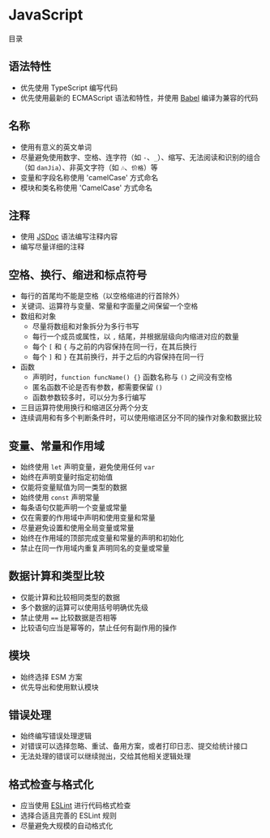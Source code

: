 # JavaScript

目录

## 语法特性

+ 优先使用 TypeScript 编写代码
+ 优先使用最新的 ECMAScript 语法和特性，并使用 [Babel](https://babeljs.io/) 编译为兼容的代码

## 名称

+ 使用有意义的英文单词
+ 尽量避免使用数字、空格、连字符（如 `-`、`_`）、缩写、无法阅读和识别的组合（如 `danJia`）、非英文字符（如 `🎶`、`价格`）等
+ 变量和字段名称使用 'camelCase' 方式命名
+ 模块和类名称使用 'CamelCase' 方式命名

## 注释

+ 使用 [JSDoc](https://jsdoc.app/) 语法编写注释内容
+ 编写尽量详细的注释

## 空格、换行、缩进和标点符号

+ 每行的首尾均不能是空格（以空格缩进的行首除外）
+ 关键词、运算符与变量、常量和字面量之间保留一个空格
+ 数组和对象
  + 尽量将数组和对象拆分为多行书写
  + 每行一个成员或属性，以 `,` 结尾，并根据层级向内缩进对应的数量
  + 每个 `[` 和 `{` 与之前的内容保持在同一行，在其后换行
  + 每个 `]` 和 `}` 在其前换行，并于之后的内容保持在同一行
+ 函数
  + 声明时，`function funcName() {}` 函数名称与 `()` 之间没有空格
  + 匿名函数不论是否有参数，都需要保留 `()`
  + 函数参数较多时，可以分为多行编写
+ 三目运算符使用换行和缩进区分两个分支
+ 连续调用和有多个判断条件时，可以使用缩进区分不同的操作对象和数据比较

## 变量、常量和作用域

+ 始终使用 `let` 声明变量，避免使用任何 `var`
+ 始终在声明变量时指定初始值
+ 仅能将变量赋值为同一类型的数据
+ 始终使用 `const` 声明常量
+ 每条语句仅能声明一个变量或常量
+ 仅在需要的作用域中声明和使用变量和常量
+ 尽量避免设置和使用全局变量或常量
+ 始终在作用域的顶部完成变量和常量的声明和初始化
+ 禁止在同一作用域内重复声明同名的变量或常量

## 数据计算和类型比较

+ 仅能计算和比较相同类型的数据
+ 多个数据的运算可以使用括号明确优先级
+ 禁止使用 `==` 比较数据是否相等
+ 比较语句应当是幂等的，禁止任何有副作用的操作

## 模块

+ 始终选择 ESM 方案
+ 优先导出和使用默认模块

## 错误处理

+ 始终编写错误处理逻辑
+ 对错误可以选择忽略、重试、备用方案，或者打印日志、提交给统计接口
+ 无法处理的错误可以继续抛出，交给其他相关逻辑处理

## 格式检查与格式化

+ 应当使用 [ESLint](https://eslint.org/) 进行代码格式检查
+ 选择合适且完善的 ESLint 规则
+ 尽量避免大规模的自动格式化
